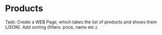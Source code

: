 # Products
Task: Create a WEB Page, which takes the list of products and shows them (JSON). Add sorting (filters: price, name etc.).

